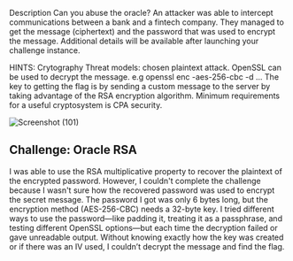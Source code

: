 Description
Can you abuse the oracle?
An attacker was able to intercept communications between a bank and a fintech company. They managed to get the message (ciphertext) and the password that was used to encrypt the message.
Additional details will be available after launching your challenge instance.

HINTS:
Crytography Threat models: chosen plaintext attack.
OpenSSL can be used to decrypt the message. e.g openssl enc -aes-256-cbc -d ...
The key to getting the flag is by sending a custom message to the server by taking advantage of the RSA encryption algorithm.
Minimum requirements for a useful cryptosystem is CPA security.


![Screenshot (101)](https://github.com/user-attachments/assets/8b71d626-2154-483f-8c90-cf6e01c955d4)


## Challenge: Oracle RSA

I was able to use the RSA multiplicative property to recover the plaintext of the encrypted password. However,
I couldn't complete the challenge because I wasn't sure how the recovered password was used to encrypt the secret message.
The password I got was only 6 bytes long, but the encryption method (AES-256-CBC) needs a 32-byte key.
I tried different ways to use the password—like padding it, treating it as a passphrase, 
and testing different OpenSSL options—but each time the decryption failed or gave unreadable output. Without knowing exactly how the key was created or if there was an IV used, I couldn’t decrypt the message and find the flag.
